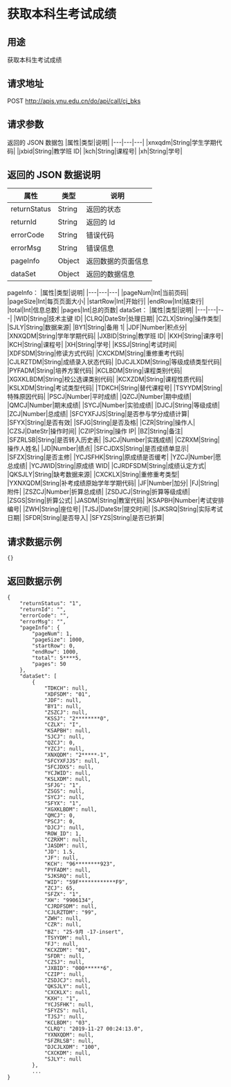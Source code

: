 # 获取本科生考试成绩

## 用途

获取本科生考试成绩

## 请求地址

POST http://apis.ynu.edu.cn/do/api/call/cj_bks

## 请求参数

返回的 JSON 数据包
|属性|类型|说明|
|---|---|---|
|xnxqdm|String|学生学期代码|
|jxbid|String|教学班 ID|
|kch|String|课程号|
|xh|String|学号|

## 返回的 JSON 数据说明

| 属性         | 类型   | 说明               |
| ------------ | ------ | ------------------ |
| returnStatus | String | 返回的状态         |
| returnId     | String | 返回的 Id          |
| errorCode    | String | 错误代码           |
| errorMsg     | String | 错误信息           |
| pageInfo     | Object | 返回数据的页面信息 |
| dataSet      | Object | 返回的数据信息     |

pageInfo：
|属性|类型|说明|
|---|---|---|
|pageNum|Int|当前页码|
|pageSize|Int|每页页面大小|
|startRow|Int|开始行|
|endRow|Int|结束行|
|total|Int|信息总数|
|pages|Int|总的页数|
dataSet：
|属性|类型|说明|
|---|---|---|
|WID|String|技术主键 ID|
|CLRQ|DateStr|处理日期|
|CZLX|String|操作类型|
|SJLY|String|数据来源|
|BY1|String|备用 1|
|JDF|Number|积点分|
|XNXQDM|String|学年学期代码|
|JXBID|String|教学班 ID|
|KXH|String|课序号|
|KCH|String|课程号|
|XH|String|学号|
|KSSJ|String|考试时间|
|XDFSDM|String|修读方式代码|
|CXCKDM|String|重修重考代码|
|CJLRZTDM|String|成绩录入状态代码|
|DJCJLXDM|String|等级成绩类型代码|
|PYFADM|String|培养方案代码|
|KCLBDM|String|课程类别代码|
|XGXKLBDM|String|校公选课类别代码|
|KCXZDM|String|课程性质代码|
|KSLXDM|String|考试类型代码|
|TDKCH|String|替代课程号|
|TSYYDM|String|特殊原因代码|
|PSCJ|Number|平时成绩|
|QZCJ|Number|期中成绩|
|QMCJ|Number|期末成绩|
|SYCJ|Number|实验成绩|
|DJCJ|String|等级成绩|
|ZCJ|Number|总成绩|
|SFCYXFJJS|String|是否参与学分成绩计算|
|SFYX|String|是否有效|
|SFJG|String|是否及格|
|CZR|String|操作人|
|CZSJ|DateStr|操作时间|
|CZIP|String|操作 IP|
|BZ|String|备注|
|SFZRLSB|String|是否转入历史表|
|SJCJ|Number|实践成绩|
|CZRXM|String|操作人姓名|
|JD|Number|绩点|
|SFCJDXS|String|是否成绩单显示|
|SFZX|String|是否主修|
|YCJSFHK|String|原成绩是否缓考|
|YZCJ|Number|愿总成绩|
|YCJWID|String|原成绩 WID|
|CJRDFSDM|String|成绩认定方式|
|QKSJLY|String|缺考数据来源|
|CXCKLX|String|重修重考类型|
|YXNXQDM|String|补考成绩原始学年学期代码|
|JF|Number|加分|
|FJ|String|附件|
|ZSZCJ|Number|折算总成绩|
|ZSDJCJ|String|折算等级成绩|
|ZSGS|String|折算公式|
|JASDM|String|教室代码|
|KSAPBH|Number|考试安排编号|
|ZWH|String|座位号|
|TJSJ|DateStr|提交时间|
|SJKSRQ|String|实际考试日期|
|SFDR|String|是否导入|
|SFYZS|String|是否已折算|

## 请求数据示例

```
{}
```

## 返回数据示例

```
{
    "returnStatus": "1",
    "returnId": "",
    "errorCode": "",
    "errorMsg": "",
    "pageInfo": {
        "pageNum": 1,
        "pageSize": 1000,
        "startRow": 0,
        "endRow": 1000,
        "total": 5****5,
        "pages": 50
    },
    "dataSet": [
        {
            "TDKCH": null,
            "XDFSDM": "01",
            "JDF": null,
            "BY1": null,
            "ZSZCJ": null,
            "KSSJ": "2********0",
            "CZLX": "I",
            "KSAPBH": null,
            "SJCJ": null,
            "QZCJ": 0,
            "YZCJ": null,
            "XNXQDM": "2*****-1",
            "SFCYXFJJS": null,
            "SFCJDXS": null,
            "YCJWID": null,
            "KSLXDM": null,
            "SFJG": "1",
            "ZSGS": null,
            "SYCJ": null,
            "SFYX": "1",
            "XGXKLBDM": null,
            "QMCJ": 0,
            "PSCJ": 0,
            "DJCJ": null,
            "ROW_ID": 1,
            "CZRXM": null,
            "JASDM": null,
            "JD": 1.5,
            "JF": null,
            "KCH": "96********923",
            "PYFADM": null,
            "SJKSRQ": null,
            "WID": "59F************F9",
            "ZCJ": 65,
            "SFZX": "1",
            "XH": "9906134",
            "CJRDFSDM": null,
            "CJLRZTDM": "99",
            "ZWH": null,
            "CZR": null,
            "BZ": "25-9月 -17-insert",
            "TSYYDM": null,
            "FJ": null,
            "KCXZDM": "01",
            "SFDR": null,
            "CZSJ": null,
            "JXBID": "000******6",
            "CZIP": null,
            "ZSDJCJ": null,
            "QKSJLY": null,
            "CXCKLX": null,
            "KXH": "1",
            "YCJSFHK": null,
            "SFYZS": null,
            "TJSJ": null,
            "KCLBDM": "03",
            "CLRQ": "2019-11-27 00:24:13.0",
            "YXNXQDM": null,
            "SFZRLSB": null,
            "DJCJLXDM": "100",
            "CXCKDM": null,
            "SJLY": null
        },
        ...
}
```
